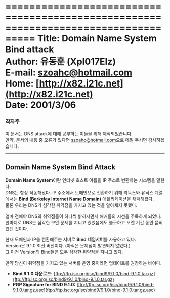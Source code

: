 ===================================================================================
**Title:** Domain Name System Bind attack  
**Author:** 유동훈 (Xpl017Elz)  
**E-mail:** [szoahc@hotmail.com](mailto:szoahc@hotmail.com)  
**Home:** [http://x82.i21c.net](http://x82.i21c.net)  
**Date:** 2001/3/06  
===================================================================================  


### 작자주
이 문서는 DNS attack에 대해 공부하는 이들을 위해 제작되었습니다.  
만약, 문서의 내용 중 오류가 있다면 [szoahc@hotmail.com](mailto:szoahc@hotmail.com)으로 메일 주시면 감사하겠습니다.

---

## Domain Name System Bind Attack

**Domain Name System**이란 인터넷 호스트 이름을 IP 주소로 변환하는 시스템을 말한다.  
DNS는 항상 작동해왔다. IP 주소에서 도메인으로 전환하기 위해 리눅스와 유닉스 계열에서는 **Bind (Berkeley Internet Name Domain)** 애플리케이션을 채택해왔다.  
물론 우리는 DNS가 심각한 취약점을 가지고 있는 것을 알아채지 못했다.

얼마 전에야 DNS의 취약점들이 하나씩 밝혀지면서 해커들의 시선을 주목하게 되었다.  
한마디로 DNS는 심각한 보안 문제를 지니고 있었음에도 불구하고 오랜 기간 동안 묻혀왔던 것이다.

현재 도메인과 IP를 전환해주는 서버로 **Bind 네임서버**를 사용하고 있다.  
Version은 9.1.0 최신 버전이다. (아직은 문제점이 발견되지 않았다.)  
그 이전 Version의 Bind들은 모두 심각한 취약점을 지니고 있다.

만약 당신이 취약점을 가지고 있는 서버를 운영 중이라면 업데이트를 권장하는 바이다.  
- **Bind 9.1.0 다운로드:** [ftp://ftp.isc.org/isc/bind9/9.1.0/bind-9.1.0.tar.gz](ftp://ftp.isc.org/isc/bind9/9.1.0/bind-9.1.0.tar.gz)  
- **PGP Signature for BIND 9.1.0:** [ftp://ftp.isc.org/isc/bind9/9.1.0/bind-9.1.0.tar.gz.asc](ftp://ftp.isc.org/isc/bind9/9.1.0/bind-9.1.0.tar.gz.asc)
